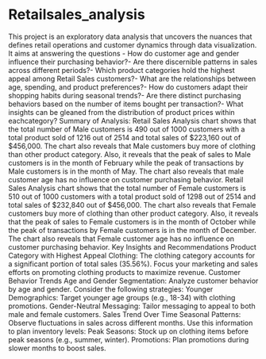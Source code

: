 # Retailsales_analysis
This project is an exploratory data analysis that uncovers the nuances that defines retail operations and customer dynamics through data visualization.
It aims at answering the questions  - How do customer age and gender influence their purchasing behavior?- Are there discernible patterns in sales across different periods?- Which product categories hold the highest appeal among Retail Sales customers?- What are the relationships between age, spending, and product preferences?- How do customers adapt their shopping habits during seasonal trends?- Are there distinct purchasing behaviors based on the number of items bought per transaction?- What insights can be gleaned from the distribution of product prices within eachcategory? Summary of Analysis: 
Retail Sales Analysis chart shows that the total number of Male customers is 490 out of 1000 customers with a total product sold of 1216 out of 2514 and total sales of $223,160 out of $456,000. The chart also reveals that Male customers buy more of clothing than other product category.
Also, it reveals that the peak of sales to Male customers is in the month of February while the peak of transactions by Male customers is in the month of May. The chart also reveals that male customer age has no influence on customer purchasing behavior.
Retail Sales Analysis chart shows that the total number of Female customers is 510 out of 1000 customers with a total product sold of 1298 out of 2514 and total sales of $232,840 out of $456,000. The chart also reveals that Female customers buy more of clothing than other product category.
Also, it reveals that the peak of sales to Female customers is in the month of October while the peak of transactions by Female customers is in the month of December. The chart also reveals that Female customer age has no influence on customer purchasing behavior.
Key Insights and Recommendations
 Product Category with Highest Appeal
Clothing: The clothing category accounts for a significant portion of total sales (35.56%). Focus your marketing and sales efforts on promoting clothing products to maximize revenue.
Customer Behavior Trends
Age and Gender Segmentation: Analyze customer behavior by age and gender. Consider the following strategies:
Younger Demographics: Target younger age groups (e.g., 18-34) with clothing promotions.
Gender-Neutral Messaging: Tailor messaging to appeal to both male and female customers.
Sales Trend Over Time
Seasonal Patterns: Observe fluctuations in sales across different months. Use this information to plan inventory levels:
Peak Seasons: Stock up on clothing items before peak seasons (e.g., summer, winter).
Promotions: Plan promotions during slower months to boost sales.
